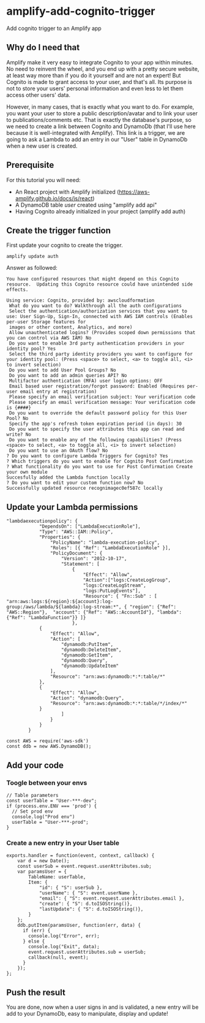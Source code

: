 # amplify-add-cognito-trigger
Add cognito trigger to an Amplify app

## Why do I need that
Amplify make it very easy to integrate Cognito to your app within minutes. No need to reinvent the wheel, and you end up with a pretty secure website, at least way more than if you do it yourself and are not an expert!
But Cognito is made to grant access to your user, and that's all. Its purpose is not to store your users' personal information and even less to let them access other users' data.

However, in many cases, that is exactly what you want to do. For example, you want your user to store a public description/avatar and to link your user to publications/comments etc. That is exactly the database's purpose, so we need to create a link between Cognito and DynamoDb (that I'll use here because it is well-integrated with Amplify). This link is a trigger, we are going to ask a Lambda to add an entry in our "User" table in DynamoDb when a new user is created.


## Prerequisite
For this tutorial you will need:
- An React project with Amplify initialized (https://aws-amplify.github.io/docs/js/react)
- A DynamoDB table *user* created using "amplify add api"
- Having Cognito already initialized in your project (amplify add auth)

## Create the trigger function
First update your cognito to create the trigger.
```
amplify update auth
```

Answer as followed:
```
You have configured resources that might depend on this Cognito resource.  Updating this Cognito resource could have unintended side effects.

Using service: Cognito, provided by: awscloudformation
 What do you want to do? Walkthrough all the auth configurations
 Select the authentication/authorization services that you want to use: User Sign-Up, Sign-In, connected with AWS IAM controls (Enables per-user Storage features for
 images or other content, Analytics, and more)
 Allow unauthenticated logins? (Provides scoped down permissions that you can control via AWS IAM) No
 Do you want to enable 3rd party authentication providers in your identity pool? Yes
 Select the third party identity providers you want to configure for your identity pool: (Press <space> to select, <a> to toggle all, <i> to invert selection)
 Do you want to add User Pool Groups? No
 Do you want to add an admin queries API? No
 Multifactor authentication (MFA) user login options: OFF
 Email based user registration/forgot password: Enabled (Requires per-user email entry at registration)
 Please specify an email verification subject: Your verification code
 Please specify an email verification message: Your verification code is {####}
 Do you want to override the default password policy for this User Pool? No
 Specify the app's refresh token expiration period (in days): 30
 Do you want to specify the user attributes this app can read and write? No
 Do you want to enable any of the following capabilities? (Press <space> to select, <a> to toggle all, <i> to invert selection)
 Do you want to use an OAuth flow? No
? Do you want to configure Lambda Triggers for Cognito? Yes
? Which triggers do you want to enable for Cognito Post Confirmation
? What functionality do you want to use for Post Confirmation Create your own module
Succesfully added the Lambda function locally
? Do you want to edit your custom function now? No
Successfully updated resource recognimagec0ef587c locally
```

## Update your Lambda permissions
```
"lambdaexecutionpolicy": {
            "DependsOn": ["LambdaExecutionRole"],
            "Type": "AWS::IAM::Policy",
            "Properties": {
                "PolicyName": "lambda-execution-policy",
                "Roles": [{ "Ref": "LambdaExecutionRole" }],
                "PolicyDocument": {
                    "Version": "2012-10-17",
                    "Statement": [
                        {
                            "Effect": "Allow",
                            "Action":["logs:CreateLogGroup",
                            "logs:CreateLogStream",
                            "logs:PutLogEvents"],
                            "Resource": { "Fn::Sub" : [ "arn:aws:logs:${region}:${account}:log-group:/aws/lambda/${lambda}:log-stream:*", { "region": {"Ref": "AWS::Region"},  "account": {"Ref": "AWS::AccountId"}, "lambda": {"Ref": "LambdaFunction"}} ]}
                        },
			{
				"Effect": "Allow",
				"Action": [
					"dynamodb:PutItem",
					"dynamodb:DeleteItem",
					"dynamodb:GetItem",
					"dynamodb:Query",
					"dynamodb:UpdateItem"
				],
				"Resource": "arn:aws:dynamodb:*:*:table/*"
			},
			{
				"Effect": "Allow",
				"Action": "dynamodb:Query",
				"Resource": "arn:aws:dynamodb:*:*:table/*/index/*"
			}
                    ]
                }
            }
        }
```

```
const AWS = require('aws-sdk')
const ddb = new AWS.DynamoDB();
```

## Add your code
### Toogle between your envs
```
// Table parameters
const userTable = "User-***-dev";
if (process.env.ENV === 'prod') {
  // Set prod env
  console.log("Prod env")
  userTable = "User-***-prod";
}
```

### Create a new entry in your User table
```
exports.handler = function(event, context, callback) {
    var d = new Date();
    const userSub = event.request.userAttributes.sub;
    var paramsUser = {
        TableName: userTable,
        Item: {
            "id": { "S": userSub },
            "userName": { "S": event.userName },
            "email": { "S": event.request.userAttributes.email },
            "create": { "S": d.toISOString()},
            "lastUpdate": { "S": d.toISOString()},
        }
    };
    ddb.putItem(paramsUser, function(err, data) {
      if (err) {
        console.log("Error", err);
      } else {
        console.log("Exit", data);
        event.request.userAttributes.sub = userSub;
        callback(null, event);
      }
    });  
};
```

## Push the result
You are done, now when a user signs in and is validated, a new entry will be add to your DynamoDb, easy to manipulate, display and update!

